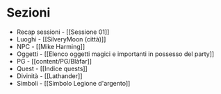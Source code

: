 
# Sezioni

- Recap sessioni - [[Sessione 01]]
- Luoghi - [[SilveryMoon (città)]]
- NPC - [[Mike Harming]]
- Oggetti - [[Elenco oggetti magici e importanti in possesso del party]]
- PG - [[content/PG/Blàfar]]
- Quest - [[Indice quests]]
- Divinità - [[Lathander]]
- Simboli - [[Simbolo Legione d'argento]]


